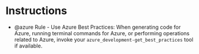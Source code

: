 # Instructions

- @azure Rule - Use Azure Best Practices: When generating code for Azure, running terminal commands for Azure, or performing operations related to Azure, invoke your `azure_development-get_best_practices` tool if available.
